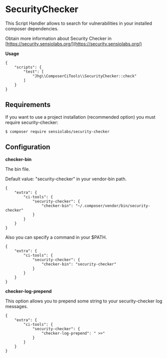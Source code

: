 # SecurityChecker

This Script Handler allows to search for vulnerabilities in your installed composer dependencies.

Obtain more information about Security Checker in [https://security.sensiolabs.org/](https://security.sensiolabs.org/)

**Usage**

    {
        "scripts": {
            "test": [
                "Jhg\\ComposerCiTools\\SecurityChecker::check"
            ]
        }
    }

## Requirements

If you want to use a project installation (recommended option) you must require security-checker:

    $ composer require sensiolabs/security-checker

## Configuration

**checker-bin**

The bin file.

Default value: "security-checker" in your vendor-bin path.

    {
        "extra": {
            "ci-tools": {
                "security-checker": {
                    "checker-bin": "~/.composer/vendor/bin/security-checker"
                }
            }
        }
    }

Also you can specify a command in your $PATH.

    {
        "extra": {
            "ci-tools": {
                "security-checker": {
                    "checker-bin": "security-checker"
                }
            }
        }
    }

**checker-log-prepend**

This option allows you to prepend some string to your security-checker log messages.

    {
        "extra": {
            "ci-tools": {
                "security-checker": {
                    "checker-log-prepend": " >>"
                }
            }
        }
    }